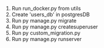 1. Run run_docker.py from utils
2. Create 'users_db' in postgresDB
3. Run py manage.py migrate
4. Run py manage.py createsuperuser
5. Run py custom_migration.py
6. Run py manage.py runserver
